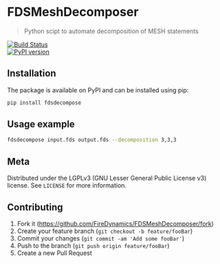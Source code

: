# FDSMeshDecomposer
> Python scipt to automate decomposition of MESH statements

[![Build Status](https://travis-ci.com/FireDynamics/FDSMeshDecomposer.svg?branch=master)](https://travis-ci.com/FireDynamics/FDSMeshDecomposer)  
[![PyPI version](https://badge.fury.io/py/fdsdecompose.png)](https://badge.fury.io/py/fdsdecompose)  


## Installation

The package is available on PyPI and can be installed using pip:  
```sh
pip install fdsdecompose
```

## Usage example
```sh
fdsdecompose input.fds output.fds --decomposition 3,3,3
```

## Meta

Distributed under the LGPLv3 (GNU Lesser General Public License v3) license. See ``LICENSE`` for more information.


## Contributing

1. Fork it (<https://github.com/FireDynamics/FDSMeshDecomposer/fork>)
2. Create your feature branch (`git checkout -b feature/fooBar`)
3. Commit your changes (`git commit -am 'Add some fooBar'`)
4. Push to the branch (`git push origin feature/fooBar`)
5. Create a new Pull Request
